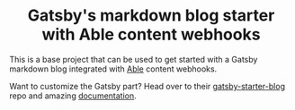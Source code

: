 <h1 align="center">
  Gatsby's markdown blog starter with Able content webhooks
</h1>

This is a base project that can be used to get started with a Gatsby markdown blog integrated with [Able](https://able.bio) content webhooks.


Want to customize the Gatsby part? Head over to their [gatsby-starter-blog](https://www.gatsbyjs.org/docs/gatsby-starters/) repo and amazing [documentation](https://www.gatsbyjs.org/docs).
